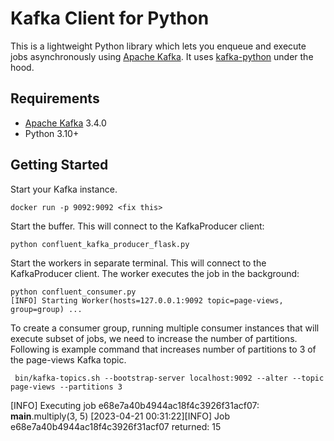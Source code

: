 # Kafka Client for Python

This is a lightweight Python library which lets you enqueue and
execute jobs asynchronously using [Apache Kafka](https://kafka.apache.org/). It uses
[kafka-python](https://github.com/dpkp/kafka-python) under the hood.

## Requirements

* [Apache Kafka](https://kafka.apache.org) 3.4.0
* Python 3.10+

## Getting Started

Start your Kafka instance. 

```shell
docker run -p 9092:9092 <fix this>
```


Start the buffer. This will connect to the KafkaProducer client:

```shell
python confluent_kafka_producer_flask.py
```

Start the workers in separate terminal. This will connect to the KafkaProducer client. The worker executes the job in the background:

```shell
python confluent_consumer.py
[INFO] Starting Worker(hosts=127.0.0.1:9092 topic=page-views, group=group) ...
```

To create a consumer group, running multiple consumer instances that will execute subset of jobs, we need to increase the number of partitions. Following is example command that increases number of partitions to 3 of the page-views Kafka topic.

```shell
 bin/kafka-topics.sh --bootstrap-server localhost:9092 --alter --topic page-views --partitions 3
 ```

[INFO] Executing job e68e7a40b4944ac18f4c3926f31acf07: __main__.multiply(3, 5)
[2023-04-21 00:31:22][INFO] Job e68e7a40b4944ac18f4c3926f31acf07 returned: 15
```
